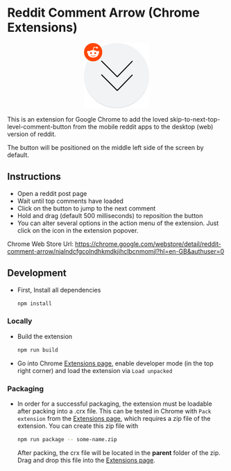 # Reddit Comment Arrow (Chrome Extensions)

<p align="center">
  <img height="150px" src="./images/Logo.svg" />
</p>

This is an extension for Google Chrome to add the loved skip-to-next-top-level-comment-button from the mobile reddit apps to the desktop (web) version of reddit.

The button will be positioned on the middle left side of the screen by default.

## Instructions

- Open a reddit post page
- Wait until top comments have loaded
- Click on the button to jump to the next comment
- Hold and drag (default 500 milliseconds) to reposition the button
- You can alter several options in the action menu of the extension. Just click on the icon in the extension popover.

Chrome Web Store Url: https://chrome.google.com/webstore/detail/reddit-comment-arrow/njalndcfgcolndhkmdkjihclbcnmomjl?hl=en-GB&authuser=0

## Development

- First, Install all dependencies

  ```sh
  npm install
  ```

### Locally

- Build the extension

  ```sh
  npm run build
  ```

- Go into Chrome [Extensions page](chrome://extensions), enable developer mode (in the top right corner) and load the extension via `Load unpacked`

### Packaging

- In order for a successful packaging, the extension must be loadable after packing into a .crx file. This can be tested in Chrome with `Pack extension` from the [Extensions page](chrome://extensions), which requires a zip file of the extension. You can create this zip file with

  ```sh
  npm run package -- some-name.zip
  ```

  After packing, the crx file will be located in the **parent** folder of the zip. Drag and drop this file into the [Extensions page](chrome://extensions).
